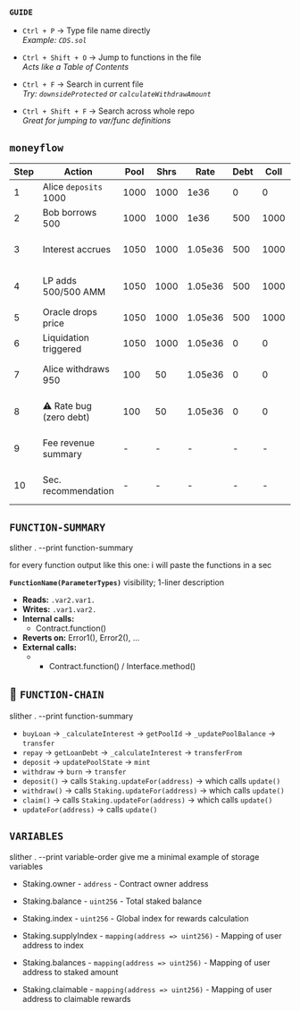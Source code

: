 ### `GUIDE`
- `Ctrl + P` → Type file name directly  
  _Example: `CDS.sol`_

- `Ctrl + Shift + O` → Jump to functions in the file  
  _Acts like a Table of Contents_

- `Ctrl + F` → Search in current file  
  _Try: `downsideProtected` or `calculateWithdrawAmount`_

- `Ctrl + Shift + F` → Search across whole repo  
  _Great for jumping to var/func definitions_

## `moneyflow`

| Step | Action               | Pool | Shrs | Rate     | Debt | Coll | LP  | Price | Notes                             |
|------|----------------------|------|------|----------|------|------|-----|--------|-----------------------------------|
| 1    | Alice `deposits` 1000  | 1000 | 1000 | 1e36     | 0    | 0    | 0   | $1.00  | Initial deposit                   |
| 2    | Bob borrows 500      | 1000 | 1000 | 1e36     | 500  | 1000 | 0   | $1.00  | Borrow against 1000 collateral   |
| 3    | Interest accrues     | 1050 | 1000 | 1.05e36  | 500  | 1000 | 0   | $1.00  | Lenders earn, protocol earns 50  |
| 4    | LP adds 500/500 AMM  | 1050 | 1000 | 1.05e36  | 500  | 1000 | 100 | $1.00  | LP adds liquidity to AMM         |
| 5    | Oracle drops price   | 1050 | 1000 | 1.05e36  | 500  | 1000 | 100 | $0.60  | Undercollateral alert triggered  |
| 6    | Liquidation triggered| 1050 | 1000 | 1.05e36  | 0    | 0    | 100 | $0.60  | Bob's position liquidated        |
| 7    | Alice withdraws 950  | 100  | 50   | 1.05e36  | 0    | 0    | 100 | $0.60  | Withdraw post-liquidation        |
| 8    | ⚠️ Rate bug (zero debt)| 100 | 50   | 1.05e36  | 0    | 0    | 100 | $0.60  | Rate not updating if no debt     |
| 9    | Fee revenue summary  | -    | -    | -        | -    | -    | -   | -      | Protocol earned 50 interest      |
| 10   | Sec. recommendation  | -    | -    | -        | -    | -    | -   | -      | Add buffer vs oracle manipulation|

## `FUNCTION-SUMMARY` 
slither . --print function-summary

for every function
output  like this one:
i will paste the functions in a sec

 **`FunctionName(ParameterTypes)`**
visibility; 1-liner description 
- **Reads:** `.var2.var1.`
- **Writes:** `.var1.var2.`
- **Internal calls:**
  - Contract.function()
- **Reverts on:** Error1(), Error2(), ...
- **External calls:**
  - - Contract.function() / Interface.method()


## 🔸 `FUNCTION-CHAIN`

slither . --print function-summary

- `buyLoan` → `_calculateInterest` → `getPoolId` → `_updatePoolBalance` → `transfer`
- `repay` → `getLoanDebt` → `_calculateInterest` → `transferFrom`
- `deposit` → `updatePoolState` → `mint`  
- `withdraw` → `burn` → `transfer`
- `deposit()` → calls `Staking.updateFor(address)` → which calls `update()`  
- `withdraw()` → calls `Staking.updateFor(address)` → which calls `update()`  
- `claim()` → calls `Staking.updateFor(address)` → which calls `update()`  
- `updateFor(address)` → calls `update()`  

## `VARIABLES`
slither . --print variable-order
give me a minimal example of storage variables

- Staking.owner - `address` - Contract owner address  
- Staking.balance - `uint256` - Total staked balance  
- Staking.index - `uint256` - Global index for rewards calculation  
- Staking.supplyIndex - `mapping(address => uint256)` - Mapping of user address to index  
- Staking.balances - `mapping(address => uint256)` - Mapping of user address to staked amount  
- Staking.claimable - `mapping(address => uint256)` - Mapping of user address to claimable rewards


















  ##


  ##

  